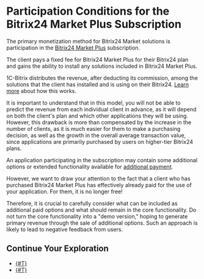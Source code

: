 # Participation Conditions for the Bitrix24 Market Plus Subscription

The primary monetization method for Bitrix24 Market solutions is participation in the [Bitrix24 Market Plus](https://www.bitrix24.com/apps/?category=subscription) subscription.

The client pays a fixed fee for Bitrix24 Market Plus for their Bitrix24 plan and gains the ability to install any solutions included in Bitrix24 Market Plus.

1C-Bitrix distributes the revenue, after deducting its commission, among the solutions that the client has installed and is using on their Bitrix24. [Learn more](subscription-details.md) about how this works.

It is important to understand that in this model, you will not be able to predict the revenue from each individual client in advance, as it will depend on both the client's plan and which other applications they will be using. However, this drawback is more than compensated by the increase in the number of clients, as it is much easier for them to make a purchasing decision, as well as the growth in the overall average transaction value, since applications are primarily purchased by users on higher-tier Bitrix24 plans.

An application participating in the subscription may contain some additional options or extended functionality available for [additional payment](in-app-purchases.md).

However, we want to draw your attention to the fact that a client who has purchased Bitrix24 Market Plus has effectively already paid for the use of your application. For them, it is no longer free!

Therefore, it is crucial to carefully consider what can be included as additional paid options and what should remain in the core functionality. Do not turn the core functionality into a "demo version," hoping to generate primary revenue through the sale of additional options. Such an approach is likely to lead to negative feedback from users.

## Continue Your Exploration

- [{#T}](subscription-details.md)
- [{#T}](free.md)